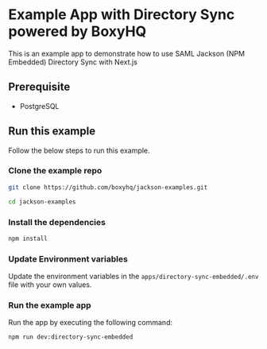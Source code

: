 # Example App with Directory Sync powered by BoxyHQ

This is an example app to demonstrate how to use SAML Jackson (NPM Embedded) Directory Sync with Next.js

## Prerequisite

- PostgreSQL

## Run this example

Follow the below steps to run this example.

### Clone the example repo

```bash
git clone https://github.com/boxyhq/jackson-examples.git
```

```bash
cd jackson-examples
```

### Install the dependencies

```bash
npm install
```

### Update Environment variables

Update the environment variables in the `apps/directory-sync-embedded/.env` file with your own values.

### Run the example app

Run the app by executing the following command:

```bash
npm run dev:directory-sync-embedded
```
